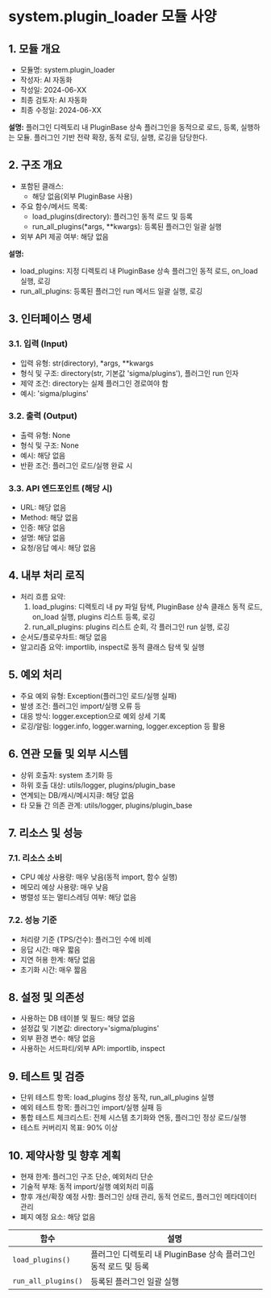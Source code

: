 # system.plugin_loader 모듈 사양

## 1. 모듈 개요

* 모듈명: system.plugin_loader
* 작성자: AI 자동화
* 작성일: 2024-06-XX
* 최종 검토자: AI 자동화
* 최종 수정일: 2024-06-XX

**설명:**
플러그인 디렉토리 내 PluginBase 상속 플러그인을 동적으로 로드, 등록, 실행하는 모듈. 플러그인 기반 전략 확장, 동적 로딩, 실행, 로깅을 담당한다.

## 2. 구조 개요

* 포함된 클래스:
  - 해당 없음(외부 PluginBase 사용)
* 주요 함수/메서드 목록:
  - load_plugins(directory): 플러그인 동적 로드 및 등록
  - run_all_plugins(*args, **kwargs): 등록된 플러그인 일괄 실행
* 외부 API 제공 여부: 해당 없음

**설명:**
- load_plugins: 지정 디렉토리 내 PluginBase 상속 플러그인 동적 로드, on_load 실행, 로깅
- run_all_plugins: 등록된 플러그인 run 메서드 일괄 실행, 로깅

## 3. 인터페이스 명세

### 3.1. 입력 (Input)
* 입력 유형: str(directory), *args, **kwargs
* 형식 및 구조: directory(str, 기본값 'sigma/plugins'), 플러그인 run 인자
* 제약 조건: directory는 실제 플러그인 경로여야 함
* 예시: 'sigma/plugins'

### 3.2. 출력 (Output)
* 출력 유형: None
* 형식 및 구조: None
* 예시: 해당 없음
* 반환 조건: 플러그인 로드/실행 완료 시

### 3.3. API 엔드포인트 (해당 시)
* URL: 해당 없음
* Method: 해당 없음
* 인증: 해당 없음
* 설명: 해당 없음
* 요청/응답 예시: 해당 없음

## 4. 내부 처리 로직
* 처리 흐름 요약:
  1. load_plugins: 디렉토리 내 py 파일 탐색, PluginBase 상속 클래스 동적 로드, on_load 실행, plugins 리스트 등록, 로깅
  2. run_all_plugins: plugins 리스트 순회, 각 플러그인 run 실행, 로깅
* 순서도/플로우차트: 해당 없음
* 알고리즘 요약: importlib, inspect로 동적 클래스 탐색 및 실행

## 5. 예외 처리
* 주요 예외 유형: Exception(플러그인 로드/실행 실패)
* 발생 조건: 플러그인 import/실행 오류 등
* 대응 방식: logger.exception으로 예외 상세 기록
* 로깅/알림: logger.info, logger.warning, logger.exception 등 활용

## 6. 연관 모듈 및 외부 시스템
* 상위 호출자: system 초기화 등
* 하위 호출 대상: utils/logger, plugins/plugin_base
* 연계되는 DB/캐시/메시지큐: 해당 없음
* 타 모듈 간 의존 관계: utils/logger, plugins/plugin_base

## 7. 리소스 및 성능
### 7.1. 리소스 소비
* CPU 예상 사용량: 매우 낮음(동적 import, 함수 실행)
* 메모리 예상 사용량: 매우 낮음
* 병렬성 또는 멀티스레딩 여부: 해당 없음
### 7.2. 성능 기준
* 처리량 기준 (TPS/건수): 플러그인 수에 비례
* 응답 시간: 매우 짧음
* 지연 허용 한계: 해당 없음
* 초기화 시간: 매우 짧음

## 8. 설정 및 의존성
* 사용하는 DB 테이블 및 필드: 해당 없음
* 설정값 및 기본값: directory='sigma/plugins'
* 외부 환경 변수: 해당 없음
* 사용하는 서드파티/외부 API: importlib, inspect

## 9. 테스트 및 검증
* 단위 테스트 항목: load_plugins 정상 동작, run_all_plugins 실행
* 예외 테스트 항목: 플러그인 import/실행 실패 등
* 통합 테스트 체크리스트: 전체 시스템 초기화와 연동, 플러그인 정상 로드/실행
* 테스트 커버리지 목표: 90% 이상

## 10. 제약사항 및 향후 계획
* 현재 한계: 플러그인 구조 단순, 예외처리 단순
* 기술적 부채: 동적 import/실행 예외처리 미흡
* 향후 개선/확장 예정 사항: 플러그인 상태 관리, 동적 언로드, 플러그인 메타데이터 관리
* 폐지 예정 요소: 해당 없음

| 함수 | 설명 |
|------|------|
| `load_plugins()` | 플러그인 디렉토리 내 PluginBase 상속 플러그인 동적 로드 및 등록 |
| `run_all_plugins()` | 등록된 플러그인 일괄 실행 | 